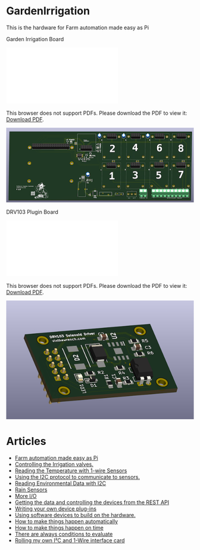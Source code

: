 # GardenIrrigation

This is the hardware for Farm automation made easy as Pi

Garden Irrigation Board

<object data="Garden PCB schematic.pdf" type="application/pdf" width="600px" height="500px">
    <embed src="Garden PCB schematic.pdf">
        <p>This browser does not support PDFs. Please download the PDF to view it: <a href="Garden PCB schematic.pdf">Download PDF</a>.</p>
    </embed>
</object>

![Garden Irrigation Board](GardenPCB.png)

DRV103 Plugin Board

<object data="DRV103 Solenoid Driver Board.pdf" type="application/pdf" width="600px" height="500px">
    <embed src="DRV103 Solenoid Driver Board.pdf">
        <p>This browser does not support PDFs. Please download the PDF to view it: <a href="DRV103 Solenoid Driver Board.pdf">Download PDF</a>.</p>
    </embed>
</object>




![DRV 103 Plugin](DRV103plugin.png)


# Articles

* [Farm automation made easy as Pi](https://www.vinthewrench.com/p/raspberry-pi-internet-of-things-part)
* [Controlling the Irrigation valves.](https://www.vinthewrench.com/p/raspberry-pi-internet-of-things-part-23c)
* [Reading the Temperature with 1-wire Sensors](https://www.vinthewrench.com/p/raspberry-pi-internet-of-things-part-a4c)
* [Using the I2C protocol to communicate to sensors.](https://www.vinthewrench.com/p/raspberry-pi-internet-of-things-part-688)
* [Reading Environmental Data with I2C](https://www.vinthewrench.com/p/raspberry-pi-internet-of-things-part-a03)
* [Rain Sensors](https://www.vinthewrench.com/p/raspberry-pi-internet-of-things-part-cfd)
* [More I/O](https://www.vinthewrench.com/p/raspberry-pi-internet-of-things-part-61b)
* [Getting the data and controlling the devices from the REST API](https://www.vinthewrench.com/p/raspberry-pi-internet-of-things-part-8e7)
* [Writing your own device plug-ins](https://www.vinthewrench.com/p/raspberry-pi-internet-of-things-part-9ef)
* [Using software devices to build on the hardware.](https://www.vinthewrench.com/p/raspberry-pi-internet-of-things-part-094)
* [How to make things happen automatically](https://www.vinthewrench.com/p/raspberry-pi-internet-of-things-part-12f)
* [How to make things happen on time](https://www.vinthewrench.com/p/raspberry-pi-internet-of-things-part-eb8)
* [There are always conditions to evaluate](https://www.vinthewrench.com/p/raspberry-pi-internet-of-things-part-3aa)
* [Rolling my own I²C and 1-Wire interface card](https://www.vinthewrench.com/p/raspberry-pi-internet-of-things-part-2a8)
 
 